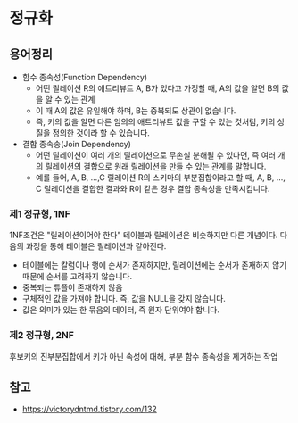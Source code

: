 # 정규화

## 용어정리

* 함수 종속성(Function Dependency)
  * 어떤 릴레이션 R의 애트리뷰트 A, B가 있다고 가정할 때, A의 값을 알면 B의 값을 알 수 있는 관계
  * 이 때 A의 값은 유일해야 하며, B는 중복되도 상관이 없습니다.
  * 즉, 키의 값을 알면 다른 임의의 애트리뷰트 값을 구할 수 있는 것처럼, 키의 성질을 정의한 것이라 할 수 있습니다.
* 결합 종속송(Join Dependency)
  * 어떤 릴레이션이 여러 개의 릴레이션으로 무손실 분해될 수 있다면, 즉 여러 개의 릴레이션의 결합으로 원래 릴레이션을 만들 수 있는 관계를 말합니다.
  * 예를 들어, A, B, ...,C 릴레이션 R의 스키마의 부분집합이라고 할 때, A, B, ..., C 릴레이션을 결합한 결과와 R이 같은 경우 결합 종속성을 만족시킵니다.

### 제1 정규형, 1NF
1NF조건은 "릴레이션이어야 한다"
테이블과 릴레이션은 비슷하지만 다른 개념이다. 다음의 과정을 통해 테이블은 릴레이션과 같아진다.

* 테이블에는 칼럼이나 행에 순서가 존재하지만, 릴레이션에는 순서가 존재하지 않기 때문에 순서를 고려하지 않습니다.
* 중복되는 튜플이 존재하지 않음
* 구체적인 값을 가져야 합니다. 즉, 값을 NULL을 갖지 않습니다.
* 값은 의미가 있는 한 묶음의 데이터, 즉 원자 단위여야 합니다.

### 제2 정규형, 2NF

후보키의 진부분집합에서 키가 아닌 속성에 대해, 부분 함수 종속성을 제거하는 작업


## 참고

* https://victorydntmd.tistory.com/132
